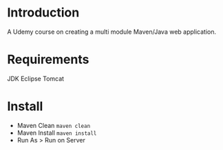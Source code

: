 # Introduction
 A Udemy course on creating a multi module Maven/Java web application.

# Requirements
JDK
Eclipse
Tomcat


 # Install
* Maven Clean
 `maven clean`
* Maven Install
 `maven install`
* Run As > Run on Server

